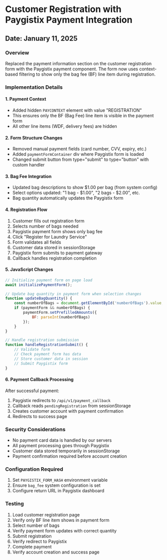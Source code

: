 # Customer Registration with Paygistix Payment Integration

## Date: January 11, 2025

### Overview
Replaced the payment information section on the customer registration form with the Paygistix payment component. The form now uses context-based filtering to show only the bag fee (BF) line item during registration.

### Implementation Details

#### 1. Payment Context
- Added hidden `PAYCONTEXT` element with value "REGISTRATION"
- This ensures only the BF (Bag Fee) line item is visible in the payment form
- All other line items (WDF, delivery fees) are hidden

#### 2. Form Structure Changes
- Removed manual payment fields (card number, CVV, expiry, etc.)
- Added `paymentFormContainer` div where Paygistix form is loaded
- Changed submit button from type="submit" to type="button" with custom handler

#### 3. Bag Fee Integration
- Updated bag descriptions to show $1.00 per bag (from system config)
- Select options updated: "1 bag - $1.00", "2 bags - $2.00", etc.
- Bag quantity automatically updates the Paygistix form

#### 4. Registration Flow
1. Customer fills out registration form
2. Selects number of bags needed
3. Paygistix payment form shows only bag fee
4. Click "Register for Laundry Service"
5. Form validates all fields
6. Customer data stored in sessionStorage
7. Paygistix form submits to payment gateway
8. Callback handles registration completion

#### 5. JavaScript Changes
```javascript
// Initialize payment form on page load
await initializePaymentForm();

// Update bag quantity in payment form when selection changes
function updateBagQuantity() {
    const numberOfBags = document.getElementById('numberOfBags').value;
    if (paymentForm && numberOfBags) {
        paymentForm.setPrefilledAmounts({
            BF: parseInt(numberOfBags)
        });
    }
}

// Handle registration submission
function handleRegistrationSubmit() {
    // Validate form
    // Check payment form has data
    // Store customer data in session
    // Submit Paygistix form
}
```

#### 6. Payment Callback Processing
After successful payment:
1. Paygistix redirects to `/api/v1/payment_callback`
2. Callback reads `pendingRegistration` from sessionStorage
3. Creates customer account with payment confirmation
4. Redirects to success page

### Security Considerations
- No payment card data is handled by our servers
- All payment processing goes through Paygistix
- Customer data stored temporarily in sessionStorage
- Payment confirmation required before account creation

### Configuration Required
1. Set `PAYGISTIX_FORM_HASH` environment variable
2. Ensure `bag_fee` system configuration is set
3. Configure return URL in Paygistix dashboard

### Testing
1. Load customer registration page
2. Verify only BF line item shows in payment form
3. Select number of bags
4. Verify payment form updates with correct quantity
5. Submit registration
6. Verify redirect to Paygistix
7. Complete payment
8. Verify account creation and success page